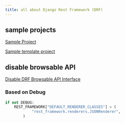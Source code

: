 ```yaml
---
title: all about Django Rest Framework (DRF)
---
```


## sample projects

[Sample Project](https://github.com/erdem/DRF-TDD-example/tree/master)

[Sample template project](https://github.com/weynelucas/drf-project-template/tree/master)

## disable browsable API

[Disable DRF Browsable API Interface](https://studygyaan.com/django/disabling-django-rest-frameworks-browsable-api-interface?amp=1)

### Based on Debug

```py
if not DEBUG:
    REST_FRAMEWORK["DEFAULT_RENDERER_CLASSES"] = (
            "rest_framework.renderers.JSONRenderer",
        )
```
